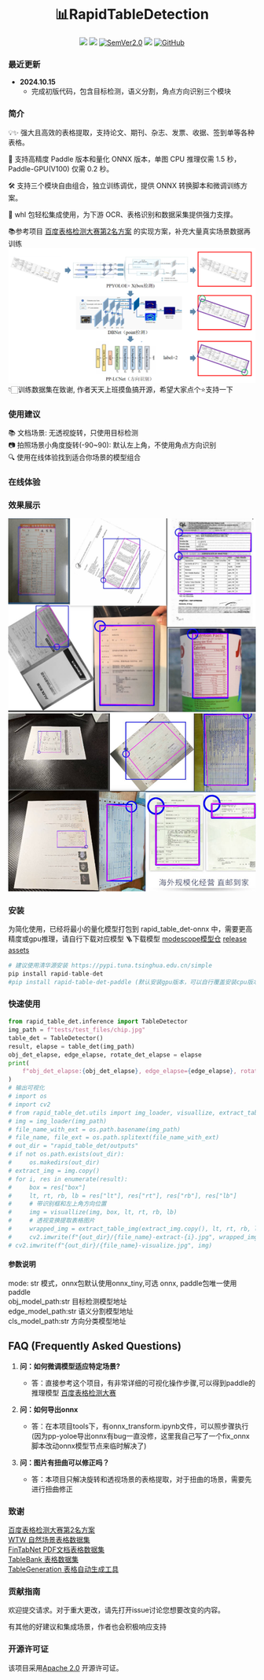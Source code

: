 <div align="center">
  <div align="center">
    <h1><b>📊RapidTableDetection</b></h1>
  </div>
  <a href=""><img src="https://img.shields.io/badge/Python->=3.8,<3.12-aff.svg"></a>
  <a href=""><img src="https://img.shields.io/badge/OS-Linux%2C%20Mac%2C%20Win-pink.svg"></a>
<a href="https://semver.org/"><img alt="SemVer2.0" src="https://img.shields.io/badge/SemVer-2.0-brightgreen"></a>
  <a href="https://github.com/psf/black"><img src="https://img.shields.io/badge/code%20style-black-000000.svg"></a>
  <a href="https://github.com/RapidAI/TableStructureRec/blob/c41bbd23898cb27a957ed962b0ffee3c74dfeff1/LICENSE"><img alt="GitHub" src="https://img.shields.io/badge/license-Apache 2.0-blue"></a>
</div>

### 最近更新
- **2024.10.15**
    - 完成初版代码，包含目标检测，语义分割，角点方向识别三个模块

### 简介
💡✨ 强大且高效的表格提取，支持论文、期刊、杂志、发票、收据、签到单等各种表格。

🚀 支持高精度 Paddle 版本和量化 ONNX 版本，单图 CPU 推理仅需 1.5 秒，Paddle-GPU(V100) 仅需 0.2 秒。

🛠️ 支持三个模块自由组合，独立训练调优，提供 ONNX 转换脚本和微调训练方案。

🌟 whl 包轻松集成使用，为下游 OCR、表格识别和数据采集提供强力支撑。

📚参考项目 [百度表格检测大赛第2名方案](https://aistudio.baidu.com/projectdetail/5398861?searchKeyword=%E8%A1%A8%E6%A0%BC%E6%A3%80%E6%B5%8B%E5%A4%A7%E8%B5%9B&searchTab=ALL) 的实现方案，补充大量真实场景数据再训练
![img.png](readme_resource/structure.png)
👇🏻训练数据集在致谢, 作者天天上班摸鱼搞开源，希望大家点个⭐️支持一下

### 使用建议
📚 文档场景: 无透视旋转，只使用目标检测\
📷 拍照场景小角度旋转(-90~90): 默认左上角，不使用角点方向识别\
🔍 使用在线体验找到适合你场景的模型组合
### 在线体验


### 效果展示
![res_show.jpg](readme_resource/res_show.jpg)![res_show2.jpg](readme_resource/res_show2.jpg)
### 安装
为简化使用，已经将最小的量化模型打包到 rapid_table_det-onnx 中，需要更高精度或gpu推理，请自行下载对应模型
🪜下载模型 [modescope模型仓](https://www.modelscope.cn/models/jockerK/TableExtractor) [release assets](https://github.com/Joker1212/RapidTableDetection/releases/tag/v0.0.0)
``` python {linenos=table}
# 建议使用清华源安装 https://pypi.tuna.tsinghua.edu.cn/simple
pip install rapid-table-det
#pip install rapid-table-det-paddle (默认安装gpu版本，可以自行覆盖安装cpu版本paddlepaddle)
```
### 快速使用
``` python {linenos=table}
from rapid_table_det.inference import TableDetector
img_path = f"tests/test_files/chip.jpg"
table_det = TableDetector()
result, elapse = table_det(img_path)
obj_det_elapse, edge_elapse, rotate_det_elapse = elapse
print(
    f"obj_det_elapse:{obj_det_elapse}, edge_elapse={edge_elapse}, rotate_det_elapse={rotate_det_elapse}"
)
# 输出可视化
# import os
# import cv2
# from rapid_table_det.utils import img_loader, visuallize, extract_table_img
# img = img_loader(img_path)
# file_name_with_ext = os.path.basename(img_path)
# file_name, file_ext = os.path.splitext(file_name_with_ext)
# out_dir = "rapid_table_det/outputs"
# if not os.path.exists(out_dir):
#     os.makedirs(out_dir)
# extract_img = img.copy()
# for i, res in enumerate(result):
#     box = res["box"]
#     lt, rt, rb, lb = res["lt"], res["rt"], res["rb"], res["lb"]
#     # 带识别框和左上角方向位置
#     img = visuallize(img, box, lt, rt, rb, lb)
#     # 透视变换提取表格图片
#     wrapped_img = extract_table_img(extract_img.copy(), lt, rt, rb, lb)
#     cv2.imwrite(f"{out_dir}/{file_name}-extract-{i}.jpg", wrapped_img)
# cv2.imwrite(f"{out_dir}/{file_name}-visualize.jpg", img)

```
#### 参数说明
mode: str 模式，onnx包默认使用onnx_tiny,可选 onnx, paddle包唯一使用paddle \
obj_model_path:str 目标检测模型地址 \
edge_model_path:str 语义分割模型地址 \
cls_model_path:str 方向分类模型地址

## FAQ (Frequently Asked Questions)

1. **问：如何微调模型适应特定场景?**
    - 答：直接参考这个项目，有非常详细的可视化操作步骤,可以得到paddle的推理模型 [百度表格检测大赛](https://aistudio.baidu.com/projectdetail/5398861?searchKeyword=%E8%A1%A8%E6%A0%BC%E6%A3%80%E6%B5%8B%E5%A4%A7%E8%B5%9B&searchTab=ALL) 

2. **问：如何导出onnx**
   - 答：在本项目tools下，有onnx_transform.ipynb文件，可以照步骤执行(因为pp-yoloe导出onnx有bug一直没修，这里我自己写了一个fix_onnx脚本改动onnx模型节点来临时解决了)

3. **问：图片有扭曲可以修正吗？**
    - 答：本项目只解决旋转和透视场景的表格提取，对于扭曲的场景，需要先进行扭曲修正

### 致谢
[百度表格检测大赛第2名方案](https://aistudio.baidu.com/projectdetail/5398861?searchKeyword=%E8%A1%A8%E6%A0%BC%E6%A3%80%E6%B5%8B%E5%A4%A7%E8%B5%9B&searchTab=ALL) \
[WTW 自然场景表格数据集](https://tianchi.aliyun.com/dataset/108587) \
[FinTabNet PDF文档表格数据集](https://developer.ibm.com/exchanges/data/all/fintabnet/) \
[TableBank 表格数据集](https://doc-analysis.github.io/tablebank-page/) \
[TableGeneration 表格自动生成工具](https://github.com/WenmuZhou/TableGeneration)
### 贡献指南

欢迎提交请求。对于重大更改，请先打开issue讨论您想要改变的内容。

有其他的好建议和集成场景，作者也会积极响应支持

### 开源许可证

该项目采用[Apache 2.0](https://github.com/RapidAI/TableStructureRec/blob/c41bbd23898cb27a957ed962b0ffee3c74dfeff1/LICENSE)
开源许可证。

